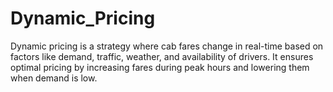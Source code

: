 # Dynamic_Pricing
Dynamic pricing is a strategy where cab fares change in real-time based on factors like demand, traffic, weather, and availability of drivers. It ensures optimal pricing by increasing fares during peak hours and lowering them when demand is low. 
